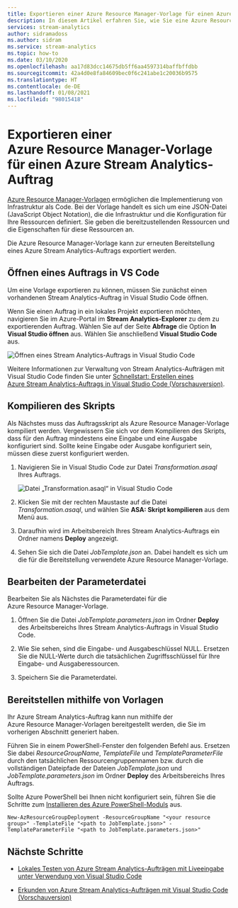 ```yaml
---
title: Exportieren einer Azure Resource Manager-Vorlage für einen Azure Stream Analytics-Auftrag
description: In diesem Artikel erfahren Sie, wie Sie eine Azure Resource Manager-Vorlage für Ihren Azure Stream Analytics-Auftrag exportieren.
services: stream-analytics
author: sidramadoss
ms.author: sidram
ms.service: stream-analytics
ms.topic: how-to
ms.date: 03/10/2020
ms.openlocfilehash: aa17d83dcc14675db5ff6aa4597314baffbffdbb
ms.sourcegitcommit: 42a4d0e8fa84609bec0f6c241abe1c20036b9575
ms.translationtype: HT
ms.contentlocale: de-DE
ms.lasthandoff: 01/08/2021
ms.locfileid: "98015418"
---
```

# <a name="export-an-azure-stream-analytics-job-azure-resource-manager-template"></a>Exportieren einer Azure Resource Manager-Vorlage für einen Azure Stream Analytics-Auftrag

[Azure Resource Manager-Vorlagen](../azure-resource-manager/templates/overview.md) ermöglichen die Implementierung von Infrastruktur als Code. Bei der Vorlage handelt es sich um eine JSON-Datei (JavaScript Object Notation), die die Infrastruktur und die Konfiguration für Ihre Ressourcen definiert. Sie geben die bereitzustellenden Ressourcen und die Eigenschaften für diese Ressourcen an.

Die Azure Resource Manager-Vorlage kann zur erneuten Bereitstellung eines Azure Stream Analytics-Auftrags exportiert werden.

## <a name="open-a-job-in-vs-code"></a>Öffnen eines Auftrags in VS Code

Um eine Vorlage exportieren zu können, müssen Sie zunächst einen vorhandenen Stream Analytics-Auftrag in Visual Studio Code öffnen. 

Wenn Sie einen Auftrag in ein lokales Projekt exportieren möchten, navigieren Sie im Azure-Portal im **Stream Analytics-Explorer** zu dem zu exportierenden Auftrag. Wählen Sie auf der Seite **Abfrage** die Option **In Visual Studio öffnen** aus. Wählen Sie anschließend **Visual Studio Code** aus.

![Öffnen eines Stream Analytics-Auftrags in Visual Studio Code](./media/resource-manager-export/open-job-vs-code.png)

Weitere Informationen zur Verwaltung von Stream Analytics-Aufträgen mit Visual Studio Code finden Sie unter [Schnellstart: Erstellen eines Azure Stream Analytics-Auftrags in Visual Studio Code (Vorschauversion)](quick-create-visual-studio-code.md).

## <a name="compile-the-script"></a>Kompilieren des Skripts 

Als Nächstes muss das Auftragsskript als Azure Resource Manager-Vorlage kompiliert werden. Vergewissern Sie sich vor dem Kompilieren des Skripts, dass für den Auftrag mindestens eine Eingabe und eine Ausgabe konfiguriert sind. Sollte keine Eingabe oder Ausgabe konfiguriert sein, müssen diese zuerst konfiguriert werden.

1. Navigieren Sie in Visual Studio Code zur Datei *Transformation.asaql* Ihres Auftrags.

   ![Datei „Transformation.asaql“ in Visual Studio Code](./media/resource-manager-export/transformation-asaql.png)

1. Klicken Sie mit der rechten Maustaste auf die Datei *Transformation.asaql*, und wählen Sie **ASA: Skript kompilieren** aus dem Menü aus.

1. Daraufhin wird im Arbeitsbereich Ihres Stream Analytics-Auftrags ein Ordner namens **Deploy** angezeigt.

1. Sehen Sie sich die Datei *JobTemplate.json* an. Dabei handelt es sich um die für die Bereitstellung verwendete Azure Resource Manager-Vorlage.

## <a name="complete-the-parameters-file"></a>Bearbeiten der Parameterdatei

Bearbeiten Sie als Nächstes die Parameterdatei für die Azure Resource Manager-Vorlage.

1. Öffnen Sie die Datei *JobTemplate.parameters.json* im Ordner **Deploy** des Arbeitsbereichs Ihres Stream Analytics-Auftrags in Visual Studio Code.

1. Wie Sie sehen, sind die Eingabe- und Ausgabeschlüssel NULL. Ersetzen Sie die NULL-Werte durch die tatsächlichen Zugriffsschlüssel für Ihre Eingabe- und Ausgaberessourcen.

1. Speichern Sie die Parameterdatei.

## <a name="deploy-using-templates"></a>Bereitstellen mithilfe von Vorlagen

Ihr Azure Stream Analytics-Auftrag kann nun mithilfe der Azure Resource Manager-Vorlagen bereitgestellt werden, die Sie im vorherigen Abschnitt generiert haben.

Führen Sie in einem PowerShell-Fenster den folgenden Befehl aus. Ersetzen Sie dabei *ResourceGroupName*, *TemplateFile* und *TemplateParameterFile* durch den tatsächlichen Ressourcengruppennamen bzw. durch die vollständigen Dateipfade der Dateien *JobTemplate.json* und *JobTemplate.parameters.json* im Ordner **Deploy** des Arbeitsbereichs Ihres Auftrags.

Sollte Azure PowerShell bei Ihnen nicht konfiguriert sein, führen Sie die Schritte zum [Installieren des Azure PowerShell-Moduls](/powershell/azure/install-Az-ps) aus.

```azurepowershell
New-AzResourceGroupDeployment -ResourceGroupName "<your resource group>" -TemplateFile "<path to JobTemplate.json>" -TemplateParameterFile "<path to JobTemplate.parameters.json>"
```

## <a name="next-steps"></a>Nächste Schritte

* [Lokales Testen von Azure Stream Analytics-Aufträgen mit Liveeingabe unter Verwendung von Visual Studio Code](visual-studio-code-local-run-live-input.md)

* [Erkunden von Azure Stream Analytics-Aufträgen mit Visual Studio Code (Vorschauversion)](visual-studio-code-explore-jobs.md)